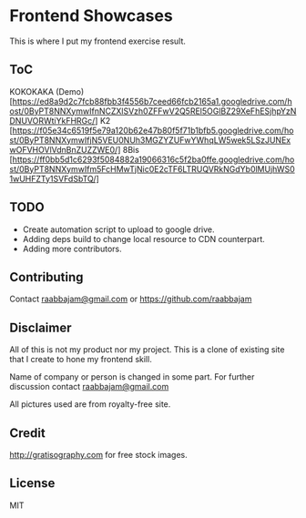 # Frontend Showcases

This is where I put my frontend exercise result.

## ToC

KOKOKAKA (Demo)[https://ed8a9d2c7fcb88fbb3f4556b7ceed66fcb2165a1.googledrive.com/host/0ByPT8NNXymwIfnNCZXlSVzh0ZFFwV2Q5REl5OGlBZ29XeFhESjhpYzNDNUVORWtiYkFHRGc/]
K2 [https://f05e34c6519f5e79a120b62e47b80f5f71b1bfb5.googledrive.com/host/0ByPT8NNXymwIfjN5VEU0NUh3MGZYZUFwYWhqLW5wek5LSzJUNExwOFVHOVlVdnBnZUZZWE0/]
8Bis [https://ff0bb5d1c6293f5084882a19066316c5f2ba0ffe.googledrive.com/host/0ByPT8NNXymwIfm5FcHMwTjNic0E2cTF6LTRUQVRkNGdYb0lMUjhWS01wUHFZTy1SVFdSbTQ/]

## TODO
- Create automation script to upload to google drive.
- Adding deps build to change local resource to CDN counterpart.
- Adding more contributors.

## Contributing

Contact raabbajam@gmail.com or https://github.com/raabbajam

## Disclaimer

All of this is not my product nor my project. This is a clone of existing site that I create to hone my frontend skill.

Name of company or person is changed in some part. For further discussion contact raabbajam@gmail.com

All pictures used are from royalty-free site.

## Credit

http://gratisography.com for free stock images.

## License
MIT

